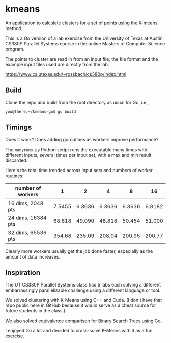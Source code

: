 # kmeans

An application to calculate clusters for a set of points using the K-means method.

This is a Go version of a lab exercise from the University of Texas at Austin CS380P Parallel Systems course in the online Masters of Computer Science program.

The points to cluster are read in from an input file; the file format and the example input files used are directly from the lab.

https://www.cs.utexas.edu/~rossbach/cs380p/index.html

## Build

Clone the repo and build from the root directory as usual for Go, i.e., 

```console
you@there:~/kmeans-go$ go build
```

## Timings

Does it work? Does adding goroutines as workers improve performance?

The `manyruns.py` Python script runs the executable many times with different inputs, several times per input set, with a max and min result discarded.

Here's the total time trended across input sets and numbers of worker routines:

| number of workers  |  1     |  2     |  4     |  8     |  16    |
|--------------------|--------|--------|--------|--------|--------|
| 16 dims, 2048 pts  | 7.5455 | 6.3636 | 6.3636 | 6.3636 | 6.8182 |
| 24 dims, 16384 pts | 68.818 | 49.090 | 48.818 | 50.454 | 51.000 |
| 32 dims, 65536 pts | 354.68 | 235.09 | 208.04 | 200.95 | 200.77 |

Clearly more workers usually get the job done faster, especially as the amount of data increases.

## Inspiration

The UT CS380P Parallel Systems class had 5 labs each solving a different embarrassingly parallelizable challenge using a different language or tool.

We solved clustering with K-Means using C++ and Cuda. (I don't have that repo public here in GitHub because it would serve as a cheat source for future students in the class.)

We also solved equivalence comparison for Binary Search Trees using Go.

I enjoyed Go a lot and decided to cross-solve K-Means with it as a fun exercise.
